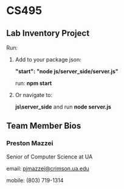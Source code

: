 # CS495
## Lab Inventory Project

Run:
1. Add to your package json:

   **"start": "node js/server_side/server.js"**

   run: **npm start**
   
3. Or navigate to:

   **js\server_side** and run **node server.js**


## Team Member Bios

### Preston Mazzei
Senior of Computer Science at UA

email: pjmazzei@crimson.ua.edu

mobile: (803) 719-1314
